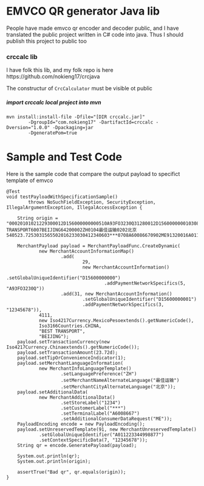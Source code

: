 <h1>EMVCO QR generator Java lib</h1>

<p>People have made emvco qr encoder and decoder public, and I have translated the public project written in C# code into java. Thus I should publish this project to public too</p>

<h3>crccalc lib</h3>
I have folk this lib, and my folk repo is here https://github.com/nokieng17/crcjava

The constructur of `CrcCalculator` must be visible ot public

<h5>import crccalc local project into mvn</h5>
<code>mvn install:install-file -Dfile="[DIR crccalc.jar]" 
		-DgroupId="com.nokieng17" -DartifactId=crccalc -Dversion="1.0.0" -Dpackaging=jar 
		-DgeneratePom=true</code>


<h1>Sample and Test Code</h1>
<p>Here is the sample code that compare the output payload to specifict template of emvco</p>


	@Test
	void testPayloadWithSpecificationSample()
			throws NoSuchFieldException, SecurityException, IllegalArgumentException, IllegalAccessException {

		String origin = "00020101021229300012D156000000000510A93FO3230Q31280012D15600000001030812345678520441115802CN5914BEST TRANSPORT6007BEIJING64200002ZH0104最佳运输0202北京540523.7253031565502016233030412340603***0708A60086670902ME91320016A0112233449988770708123456786304A13A";
		
		MerchantPayload payload = MerchantPayloadFunc.CreateDynamic(
				new MerchantAccountInformationMap()
						.add(
								29,
								new MerchantAccountInformation()
										.setGlobalUniqueIdentifier("D15600000000")
										.addPaymentNetworkSpecifics(5, "A93FO3230Q"))
						.add(31, new MerchantAccountInformation()
								.setGlobalUniqueIdentifier("D15600000001")
								.addPaymentNetworkSpecifics(3, "12345678")),
				4111,
				new Iso4217Currency.MexicoPesoextends().getNumericCode(),
				Iso3166Countries.CHINA,
				"BEST TRANSPORT",
				"BEIJING");
		payload.setTransactionCurrency(new Iso4217Currency.Chinaextends().getNumericCode());
		payload.setTransactionAmount(23.72d);
		payload.setTipOrConvenienceIndicator(1);
		payload.setMerchantLanguageInformation(
				new MerchantInfoLanguageTemplate()
						.setLanguagePreference("ZH")
						.setMerchantNameAlternateLanguage("最佳运输")
						.setMerchantCityAlternateLanguage("北京"));
		payload.setAdditionalData(
				new MerchantAdditionalData()
						.setStoreLabel("1234")
						.setCustomerLabel("***")
						.setTerminalLabel("A6008667")
						.setAdditionalConsumerDataRequest("ME"));
		PayloadEncoding encode = new PayloadEncoding();
		payload.setUnreservedTemplate(91, new MerchantUnreservedTemplate()
				.setGlobalUniqueIdentifier("A011223344998877")
				.setContextSpecificData(7, "12345678"));
		String qr = encode.GeneratePayload(payload);

		System.out.println(qr);
		System.out.println(origin);

		assertTrue("Bad qr", qr.equals(origin));
	}
